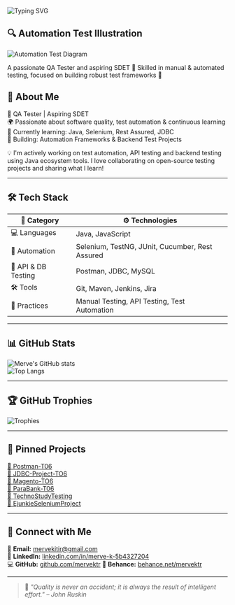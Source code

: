 ![Typing SVG](https://readme-typing-svg.demolab.com?font=Fira+Code&size=26&pause=1000&color=00AEEF&center=true&vCenter=true&width=800&lines=Hi+there!+I'm+Merve+K%C4%B1t%C4%B1r+%F0%9F%91%8B;QA+Tester+%7C+Automation+Enthusiast;Aspiring+SDET+%7C+API+Testing+Lover;Welcome+to+my+GitHub+Profile!+%F0%9F%9A%80)

## 🔍 Automation Test Illustration
![Automation Test Diagram](https://raw.githubusercontent.com/mervektr/profile-assets/main/automation-diagram.png)

A passionate QA Tester and aspiring SDET 🚀
Skilled in manual & automated testing, focused on building robust test frameworks 🔧

## 🚀 About Me

🎯 QA Tester | Aspiring SDET  
🌍 Passionate about software quality, test automation & continuous learning  
📌 Currently learning: Java, Selenium, Rest Assured, JDBC  
📌 Building: Automation Frameworks & Backend Test Projects  

💡 I'm actively working on test automation, API testing and backend testing using Java ecosystem tools. I love collaborating on open-source testing projects and sharing what I learn!

---

## 🛠️ Tech Stack

| 🧩 Category   | ⚙️ Technologies |
|--------------|----------------|
| 💻 Languages | Java, JavaScript      |
| 🤖 Automation | Selenium, TestNG, JUnit, Cucumber, Rest Assured |
| 🧪 API & DB Testing | Postman, JDBC, MySQL |
| 🛠️ Tools     | Git, Maven, Jenkins, Jira |
| 🧠 Practices  | Manual Testing, API Testing, Test Automation |

---

## 📊 GitHub Stats

![Merve's GitHub stats](https://github-readme-stats.vercel.app/api?username=mervektr&show_icons=true&theme=radical)  
![Top Langs](https://github-readme-stats.vercel.app/api/top-langs/?username=mervektr&layout=compact&theme=radical)

---

## 🏆 GitHub Trophies

![Trophies](https://github-profile-trophy.vercel.app/?username=mervektr&theme=algolia&no-frame=true&column=7)

---

## 📌 Pinned Projects

[🔗 Postman-T06](https://github.com/mervektr/Postman-T06)  
[🔗 JDBC-Project-TO6](https://github.com/aktstlga/JDBC-Project-TO6)  
[🔗 Magento-TO6](https://github.com/aktstlga/Magento-TO6)  
[🔗 ParaBank-T06](https://github.com/aktstlga/ParaBank-T06)  
[🔗 TechnoStudyTesting](https://github.com/brssncr/T6_TechnoStudyTesting)  
[🔗 EjunkieSeleniumProject](https://github.com/brssncr/EjunkieSeleniumProject)

---

## 🔗 Connect with Me

📧 **Email:** mervekitir@gmail.com  
💼 **LinkedIn:** [linkedin.com/in/merve-k-5b4327204](https://www.linkedin.com/in/merve-k-5b4327204)  
💻 **GitHub:** [github.com/mervektr](https://github.com/mervektr)
🎨 **Behance:** [behance.net/mervektr](https://www.behance.net/mervektr)  

---

> 🧠 *"Quality is never an accident; it is always the result of intelligent effort." – John Ruskin*
